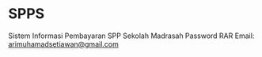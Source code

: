 # SPPS
Sistem Informasi Pembayaran SPP Sekolah Madrasah
Password RAR Email: arimuhamadsetiawan@gmail.com
